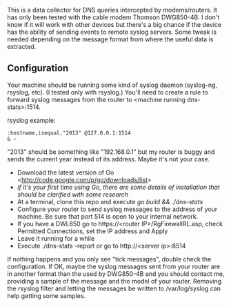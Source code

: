This is a data collector for DNS queries intercepted by modems/routers.
It has only been tested with the cable modem Thomson DWG850-4B.
I don't know if it will work with other devices but there's a big chance if the 
device has the ability of sending events to remote syslog servers. Some tweak is
needed depending on the message format from where the useful data is extracted.

Configuration
-------------

Your machine should be running some kind of syslog daemon (syslog-ng, rsyslog, etc).
(I tested only with rsyslog.)
You'll need to create a rule to forward syslog messages from the router to &lt;machine running dns-stats&gt;:1514.

rsyslog example:

```
:hostname,isequal,"2013" @127.0.0.1:1514 
& ~
```

"2013" should be something like "192.168.0.1" but my router is buggy and sends the current year instead of its address. Maybe it's not your case.

- Download the latest version of Go &lt;http://code.google.com/p/go/downloads/list&gt;
- *if it's your first time using Go, there are some details of installation that should be clarified with some research*
- At a terminal, clone this repo and execute *go build && ./dns-stats*
- Configure your router to send syslog messages to the address of your machine. Be sure that port 514 is open to your internal network.
- If you have a DWL850 go to https://&lt;router IP&gt;/RgFirewallRL.asp, check Permitted Connections, set the IP address and Apply
- Leave it running for a while
- Execute ./dns-stats -report or go to http://&lt;server ip&gt;:8514

If nothing happens and you only see "tick messages", double check the configuration. If OK, maybe the syslog messages sent
from your router are in another format than the used by DWG850-4B and you should
contact me, providing a sample of the message and the model of your router. Removing the rsyslog filter and letting the messages be written to /var/log/syslog can help getting some samples.
